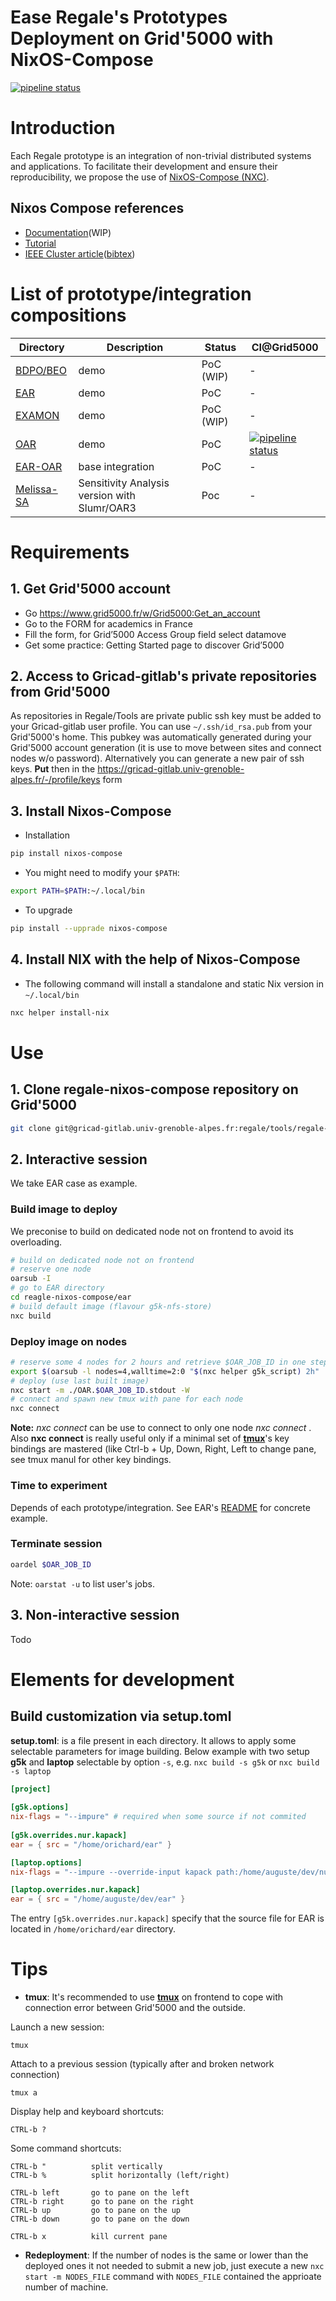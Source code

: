 
Ease Regale's Prototypes Deployment on Grid'5000 with NixOS-Compose
===================================================================

[![pipeline status](https://gricad-gitlab.univ-grenoble-alpes.fr/regale/tools/regale-nixos-compose/badges/main/pipeline.svg)](https://gricad-gitlab.univ-grenoble-alpes.fr/regale/tools/regale-nixos-compose/-/commits/main)

# Introduction
Each Regale prototype is an integration of non-trivial distributed systems and applications.
To facilitate their development and ensure their reproducibility, we propose the use of
[NixOS-Compose (NXC)](https://github.com/oar-team/nixos-compose).

## Nixos Compose references
- [Documentation](https://nixos-compose.gitlabpages.inria.fr/nixos-compose/)(WIP)
- [Tutorial](https://nixos-compose.gitlabpages.inria.fr/tuto-nxc/)
- [IEEE Cluster article](https://hal.archives-ouvertes.fr/hal-03723771)([bibtex](https://hal.archives-ouvertes.fr/hal-03723771v1/bibtex))

# List of prototype/integration compositions
| Directory                    | Description      | Status    | CI@Grid5000 |
|------------------------------|------------------|-----------|------------------|
| [BDPO/BEO](bdpo/README.md)   | demo             | PoC (WIP) | -                |
| [EAR](ear/README.md)         | demo             | PoC       | -                |
| [EXAMON](examon/README.md)   | demo             | PoC (WIP) | -                |
| [OAR](oar/README.md)         | demo             | PoC       | [![pipeline status](https://gricad-gitlab.univ-grenoble-alpes.fr/regale/tools/regale-nixos-compose/badges/oar/pipeline.svg)](https://gricad-gitlab.univ-grenoble-alpes.fr/regale/tools/regale-nixos-compose/-/commits/oar)                |
| [EAR-OAR](ear-oar/README.md) | base integration | PoC       | -                |
| [Melissa-SA](https://gitlab.inria.fr/nixos-compose/melissa) | Sensitivity Analysis version with Slumr/OAR3 | Poc      | -                | 

# Requirements

## 1. Get Grid'5000 account
 - Go https://www.grid5000.fr/w/Grid5000:Get_an_account
 - Go to the FORM for academics in France
 - Fill the form, for Grid’5000 Access Group field select datamove
 - Get some practice: 
   Getting Started page to discover Grid’5000
## 2. Access to Gricad-gitlab's private repositories from Grid'5000
As repositories in Regale/Tools are private public ssh key must be added to your Gricad-gitlab user profile.
You can use `~/.ssh/id_rsa.pub` from your Grid'5000's home. This pubkey was automatically generated during your Grid'5000 account generation (it is use to move between sites and connect nodes w/o password).
Alternatively you can generate a new pair of ssh keys. **Put** then in the https://gricad-gitlab.univ-grenoble-alpes.fr/-/profile/keys form
## 3. Install Nixos-Compose
 - Installation
 ```bash
 pip install nixos-compose
 ```
 - You might need to modify your `$PATH`:
 ```bash
 export PATH=$PATH:~/.local/bin
  ```
 - To upgrade
 ```bash
 pip install --upprade nixos-compose
 ```
 ## 4. Install NIX with the help of Nixos-Compose
 - The following command will install a standalone and static Nix version in `~/.local/bin`
 ```bash
 nxc helper install-nix
 ```
# Use
## 1. Clone regale-nixos-compose repository on Grid'5000

```bash
git clone git@gricad-gitlab.univ-grenoble-alpes.fr:regale/tools/regale-nixos-compose.git
```
## 2. Interactive session
We take EAR case as example.

### Build image to deploy
We preconise to build on dedicated node not on frontend to avoid its overloading. 
```bash
# build on dedicated node not on frontend 
# reserve one node
oarsub -I
# go to EAR directory
cd reagle-nixos-compose/ear
# build default image (flavour g5k-nfs-store)
nxc build
```

### Deploy image on nodes

```bash
# reserve some 4 nodes for 2 hours and retrieve $OAR_JOB_ID in one step
export $(oarsub -l nodes=4,walltime=2:0 "$(nxc helper g5k_script) 2h" | grep OAR_JOB_ID)
# deploy (use last built image)
nxc start -m ./OAR.$OAR_JOB_ID.stdout -W
# connect and spawn new tmux with pane for each node
nxc connect
```
**Note:** *nxc connect* can be use to connect to only one node *nxc connect <node>*. Also **nxc connect** is really useful only if a minimal set of **[tmux](https://github.com/tmux/tmux/wiki/Getting-Started)**'s key bindings are mastered (like Ctrl-b + Up, Down, Right, Left to change pane, see tmux manul for other key bindings.

### Time to experiment
Depends of each prototype/integration.
See EAR's [README](ear/README.md) for concrete example.

### Terminate session
```bash
oardel $OAR_JOB_ID
```
Note: `oarstat -u` to list user's jobs.

## 3. Non-interactive session
Todo

# Elements for development

## Build customization via setup.toml

**setup.toml**: is a file present in each directory. It allows to apply some selectable parameters for image building.
Below example with two setup **g5k** and **laptop** selectable by option `-s`, e.g. `nxc build -s g5k` or `nxc build -s laptop` 

```toml
[project]
    
[g5k.options]
nix-flags = "--impure" # required when some source if not commited   
          
[g5k.overrides.nur.kapack]
ear = { src = "/home/orichard/ear" }

[laptop.options]
nix-flags = "--impure --override-input kapack path:/home/auguste/dev/nur-kapack/regale"

[laptop.overrides.nur.kapack]
ear = { src = "/home/auguste/dev/ear" }
```
The entry `[g5k.overrides.nur.kapack]` specify that the source file for EAR is located in `/home/orichard/ear` directory.


# Tips

- **tmux**: It's recommended to use **[tmux](https://github.com/tmux/tmux/wiki/Getting-Started)** on frontend to cope with connection error between Grid'5000 and the outside.

Launch a new session:

    tmux

Attach to a previous session (typically after and broken network connection)
    
    tmux a

Display help and keyboard shortcuts:

    CTRL-b ?

Some command shortcuts:

    CTRL-b "          split vertically 
    CTRL-b %          split horizontally (left/right)

    CTRL-b left       go to pane on the left
    CTRL-b right      go to pane on the right 
    CTRL-b up         go to pane on the up 
    CTRL-b down       go to pane on the down 

    CTRL-b x          kill current pane


- **Redeployment**: If the number of nodes is the same or lower than the deployed ones it not needed to submit a new job, just execute a new `nxc start -m NODES_FILE` command with `NODES_FILE` contained the apprioate number of machine.
